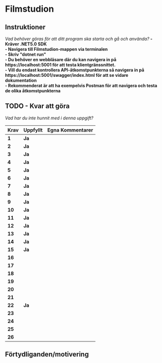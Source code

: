 # Filmstudion

## Instruktioner

*Vad behöver göras för att ditt program ska starta och gå och använda?*
**- Kräver .NET5.0 SDK**  
**- Navigera till Filmstudion-mappen via terminalen**  
**- Skriv "dotnet run"**  
**- Du behöver en webbläsare där du kan navigera in på https://localhost:5001 för att testa klientgränssnittet.**  
**- Vill du endast kontrollera API-åtkomstpunkterna så navigera in på https://localhost:5001/swagger/index.html för att se vidare dokumentation**  
**- Rekommenderat är att ha exempelvis Postman för att navigera och testa de olika åtkomstpunkterna**  

## TODO - Kvar att göra

*Vad har du inte hunnit med i denna uppgift?*

 |Krav|Uppfyllt|Egna Kommentarer|
 |---|---|---|
|**1**  |**Ja**| |
|**2**  |**Ja**| |
|**3**  |**Ja**| |
|**4**  |**Ja**| |
|**5**  |**Ja**| |
|**6**  |**Ja**| |
|**7**  |**Ja**| |
|**8**  |**Ja**| |
|**9**  |**Ja**| |
|**10**  |**Ja**| |
|**11**  |**Ja**| |
|**12**  |**Ja**| |
|**13**  |**Ja**| |
|**14**  |**Ja**| |
|**15**  |**Ja**| |
|**16**  || |
|**17**  || |
|**18**  || |
|**19**  || |
|**20**  || |
|**21**  || |
|**22**  |**Ja**| |
|**23**  || |
|**24**  || |
|**25**  || |
|**26**  || |

## Förtydliganden/motivering
